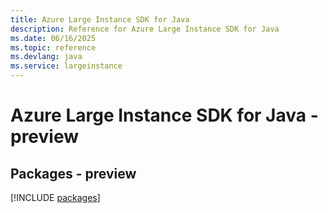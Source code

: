 ```yaml
---
title: Azure Large Instance SDK for Java
description: Reference for Azure Large Instance SDK for Java
ms.date: 06/16/2025
ms.topic: reference
ms.devlang: java
ms.service: largeinstance
---
```

# Azure Large Instance SDK for Java - preview
## Packages - preview
[!INCLUDE [packages](large-instance-index.md)]